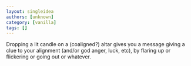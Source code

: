 ```yaml
---
layout: singleidea
authors: [unknown]
category: [vanilla]
tags: []
---
```

Dropping a lit candle on a (coaligned?) altar gives you a message giving a clue to your alignment (and/or god anger, luck, etc), by flaring up or flickering or going out or whatever.
